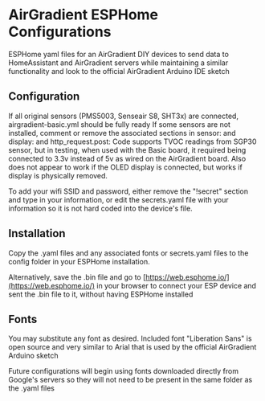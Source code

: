 # AirGradient ESPHome Configurations

ESPHome yaml files for an AirGradient DIY devices to send data to HomeAssistant and AirGradient servers while maintaining a similar functionality and look to the official AirGradient Arduino IDE sketch

## Configuration

If all original sensors (PMS5003, Senseair S8, SHT3x) are connected, airgradient-basic.yml should be fully ready
If some sensors are not installed, comment or remove the associated sections in sensor: and display: and http_request.post:
Code supports TVOC readings from SGP30 sensor, but in testing, when used with the Basic board, it required being connected to 3.3v instead of 5v as wired on the AirGradient board.  Also does not appear to work if the OLED display is connected, but works if display is physically removed.

To add your wifi SSID and password, either remove the "!secret" section and type in your information, or edit the secrets.yaml file with
your information so it is not hard coded into the device's file.

## Installation

Copy the .yaml files and any associated fonts or secrets.yaml files to the config folder in your ESPHome installation.

Alternatively, save the .bin file and go to [https://web.esphome.io/](https://web.esphome.io/) in your browser to connect your ESP device and sent the .bin file to it, without having ESPHome installed

## Fonts

You may substitute any font as desired.  Included font "Liberation Sans" is open source and very similar to Arial that is
used by the official AirGradient Arduino sketch

Future configurations will begin using fonts downloaded directly from Google's servers so they will not need to be present in the same folder as the .yaml files
